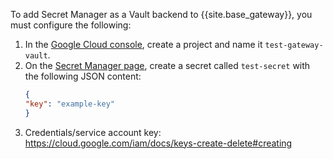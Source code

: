 To add Secret Manager as a Vault backend to {{site.base_gateway}}, you must configure the following:

1. In the [Google Cloud console](https://console.cloud.google.com/), create a project and name it `test-gateway-vault`.
1. On the [Secret Manager page](https://console.cloud.google.com/security/secret-manager), create a secret called `test-secret` with the following JSON content:
    ```json
    {
    "key": "example-key"
    }
    ```
1. Credentials/service account key: https://cloud.google.com/iam/docs/keys-create-delete#creating 